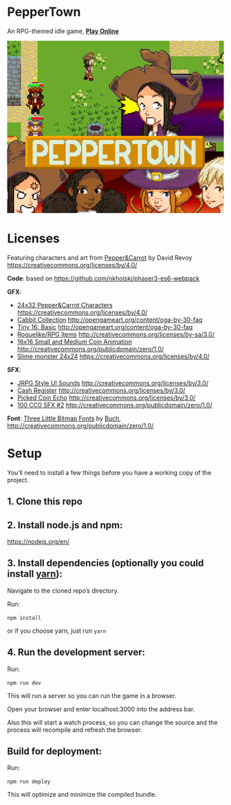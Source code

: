 # PepperTown

An RPG-themed idle game, [**Play Online**](https://congusbongus.itch.io/peppertown)

![](https://github.com/cxong/PepperTown/blob/master/cover.png?raw=true)

# Licenses

Featuring characters and art from [Pepper&Carrot](https://www.peppercarrot.com) by David Revoy https://creativecommons.org/licenses/by/4.0/

**Code**: based on https://github.com/nkholski/phaser3-es6-webpack

**GFX**:

- [24x32 Pepper&Carrot Characters](https://opengameart.org/content/24x32-peppercarrot-characters) https://creativecommons.org/licenses/by/4.0/
- [Cabbit Collection](https://opengameart.org/node/79804) http://opengameart.org/content/oga-by-30-faq
- [Tiny 16: Basic](https://opengameart.org/content/tiny-16-basic) http://opengameart.org/content/oga-by-30-faq
- [Roguelike/RPG Items](https://opengameart.org/content/roguelikerpg-items) http://creativecommons.org/licenses/by-sa/3.0/
- [16x16 Small and Medium Coin Animation](https://opengameart.org/content/16x16-small-and-medium-coin-animation) http://creativecommons.org/publicdomain/zero/1.0/
- [Slime monster 24x24](https://opengameart.org/content/slime-monster-24x24) https://creativecommons.org/licenses/by/4.0/

**SFX**:

- [JRPG Style UI Sounds](https://opengameart.org/content/jrpg-style-ui-sounds) http://creativecommons.org/licenses/by/3.0/
- [Cash Register](https://freesound.org/people/kiddpark/sounds/201159/) http://creativecommons.org/licenses/by/3.0/
- [Picked Coin Echo](https://opengameart.org/content/picked-coin-echo) http://creativecommons.org/licenses/by/3.0/
- [100 CC0 SFX #2](https://opengameart.org/content/100-cc0-sfx-2) http://creativecommons.org/publicdomain/zero/1.0/

**Font**: [Three Little Bitmap Fonts](https://opengameart.org/content/three-little-bitmap-fonts) by [Buch](https://opengameart.org/users/buch), http://creativecommons.org/publicdomain/zero/1.0/

# Setup
You’ll need to install a few things before you have a working copy of the project.

## 1. Clone this repo

## 2. Install node.js and npm:

https://nodejs.org/en/


## 3. Install dependencies (optionally you could install [yarn](https://yarnpkg.com/)):

Navigate to the cloned repo’s directory.

Run:

```npm install```

or if you choose yarn, just run ```yarn```

## 4. Run the development server:

Run:

```npm run dev```

This will run a server so you can run the game in a browser.

Open your browser and enter localhost:3000 into the address bar.

Also this will start a watch process, so you can change the source and the process will recompile and refresh the browser.


## Build for deployment:

Run:

```npm run deploy```

This will optimize and minimize the compiled bundle.
